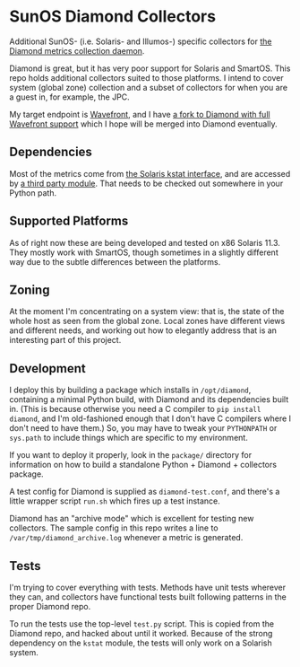 # SunOS Diamond Collectors

Additional SunOS- (i.e. Solaris- and Illumos-) specific collectors
for [the Diamond metrics collection
daemon](https://github.com/python-diamond/Diamond).

Diamond is great, but it has very poor support for Solaris and
SmartOS. This repo holds additional collectors suited to those
platforms. I intend to cover system (global zone) collection and a
subset of collectors for when you are a guest in, for example, the
JPC.

My target endpoint is [Wavefront](https://www.wavefront.com), and I
have [a fork to Diamond with full Wavefront
support](https://github.com/snltd/Diamond/tree/feature/wavefront_handler)
which I hope will be merged into Diamond eventually.

## Dependencies

Most of the metrics come from [the Solaris kstat
interface](https://docs.oracle.com/cd/E18752_01/html/816-5166/kstat-1m.html),
and are accessed by [a third party
module](https://github.com/pyhedgehog/kstat.git). That needs to be
checked out somewhere in your Python path.

## Supported Platforms

As of right now these are being developed and tested on x86 Solaris
11.3. They mostly work with SmartOS, though sometimes in a slightly
different way due to the subtle differences between the platforms.

## Zoning

At the moment I'm concentrating on a system view: that is, the state
of the whole host as seen from the global zone. Local zones have
different views and different needs, and working out how to
elegantly address that is an interesting part of this project.

## Development

I deploy this by building a package which installs in
`/opt/diamond`, containing a minimal Python build, with Diamond and
its dependencies built in.  (This is because otherwise you need a C
compiler to `pip install diamond`, and I'm old-fashioned enough that
I don't have C compilers where I don't need to have them.) So, you
may have to tweak your `PYTHONPATH` or `sys.path` to include things
which are specific to my environment.

If you want to deploy it properly, look in the `package/` directory
for information on how to build a standalone Python + Diamond +
collectors package.

A test config for Diamond is supplied as `diamond-test.conf`, and
there's a little wrapper script `run.sh` which fires up a test
instance.

Diamond has an "archive mode" which is excellent for testing new
collectors. The sample config in this repo writes a line to
`/var/tmp/diamond_archive.log` whenever a metric is generated.

## Tests

I'm trying to cover everything with tests. Methods have unit tests
wherever they can, and collectors have functional tests built
following patterns in the proper Diamond repo.

To run the tests use the top-level `test.py` script. This is copied
from the Diamond repo, and hacked about until it worked. Because of
the strong dependency on the `kstat` module, the tests will only
work on a Solarish system.
